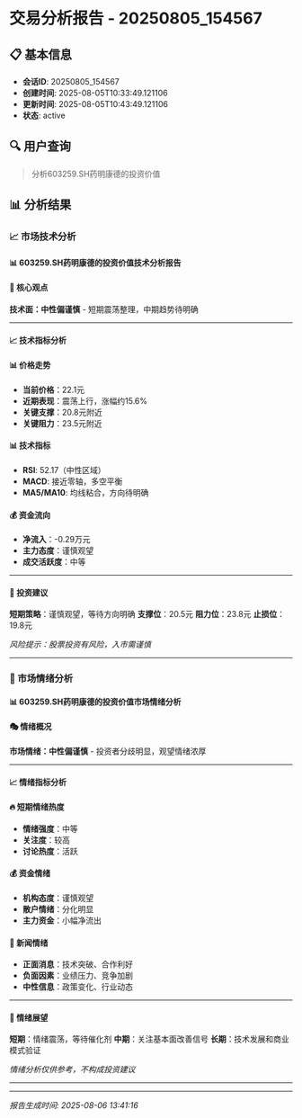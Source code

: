 # 交易分析报告 - 20250805_154567

## 📋 基本信息

- **会话ID**: 20250805_154567
- **创建时间**: 2025-08-05T10:33:49.121106
- **更新时间**: 2025-08-05T10:43:49.121106
- **状态**: active

## 🔍 用户查询

> 分析603259.SH药明康德的投资价值

## 📊 分析结果

### 📈 市场技术分析


#### 📊 603259.SH药明康德的投资价值技术分析报告

#### 🎯 核心观点
**技术面：中性偏谨慎** - 短期震荡整理，中期趋势待明确

---

#### 📈 技术指标分析

#### 📊 价格走势
- **当前价格**：22.1元
- **近期表现**：震荡上行，涨幅约15.6%
- **关键支撑**：20.8元附近
- **关键阻力**：23.5元附近

#### 📊 技术指标
- **RSI**: 52.17（中性区域）
- **MACD**: 接近零轴，多空平衡
- **MA5/MA10**: 均线粘合，方向待明确

#### 💰 资金流向
- **净流入**：-0.29万元
- **主力态度**：谨慎观望
- **成交活跃度**：中等

---

#### 🎯 投资建议

**短期策略**：谨慎观望，等待方向明确
**支撑位**：20.5元
**阻力位**：23.8元
**止损位**：19.8元

*风险提示：股票投资有风险，入市需谨慎*


---

### 💭 市场情绪分析


#### 📊 603259.SH药明康德的投资价值市场情绪分析

#### 🎭 情绪概况
**市场情绪：中性偏谨慎** - 投资者分歧明显，观望情绪浓厚

---

#### 📈 情绪指标分析

#### 🔥 短期情绪热度
- **情绪强度**：中等
- **关注度**：较高
- **讨论热度**：活跃

#### 💰 资金情绪
- **机构态度**：谨慎观望
- **散户情绪**：分化明显
- **主力资金**：小幅净流出

#### 📰 新闻情绪
- **正面消息**：技术突破、合作利好
- **负面因素**：业绩压力、竞争加剧
- **中性信息**：政策变化、行业动态

---

#### 🎯 情绪展望

**短期**：情绪震荡，等待催化剂
**中期**：关注基本面改善信号
**长期**：技术发展和商业模式验证

*情绪分析仅供参考，不构成投资建议*


---

---

*报告生成时间: 2025-08-06 13:41:16*